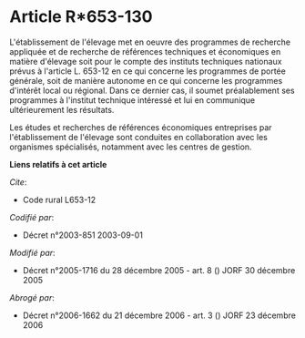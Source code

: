 # Article R*653-130

L'établissement de l'élevage met en oeuvre des programmes de recherche appliquée et de recherche de références techniques et
économiques en matière d'élevage soit pour le compte des instituts techniques nationaux prévus à l'article L. 653-12 en ce
qui concerne les programmes de portée générale, soit de manière autonome en ce qui concerne les programmes d'intérêt local ou
régional. Dans ce dernier cas, il soumet préalablement ses programmes à l'institut technique intéressé et lui en communique
ultérieurement les résultats.

Les études et recherches de références économiques entreprises par l'établissement de l'élevage sont conduites en
collaboration avec les organismes spécialisés, notamment avec les centres de gestion.

**Liens relatifs à cet article**

_Cite_:

  - Code rural L653-12

_Codifié par_:

  - Décret n°2003-851 2003-09-01

_Modifié par_:

  - Décret n°2005-1716 du 28 décembre 2005 - art. 8 () JORF 30 décembre 2005

_Abrogé par_:

  - Décret n°2006-1662 du 21 décembre 2006 - art. 3 () JORF 23 décembre 2006
